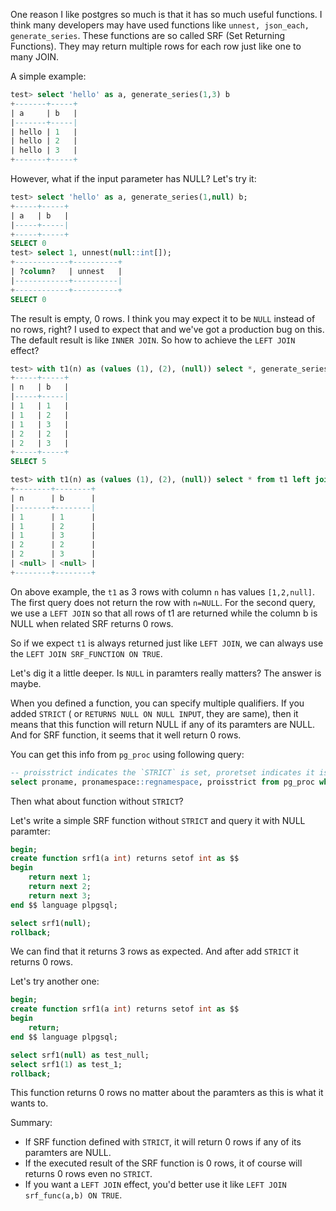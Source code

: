<!---
tags: database, postgres, srf
date: 2020-01-12
-->

One reason I like postgres so much is that it has so much useful functions. I think many 
developers may have used functions like `unnest, json_each, generate_series`. These functions 
are so called SRF (Set Returning Functions). They may return multiple rows for each row just 
like one to many JOIN.

A simple example:

```sql
test> select 'hello' as a, generate_series(1,3) b
+-------+-----+
| a     | b   |
|-------+-----|
| hello | 1   |
| hello | 2   |
| hello | 3   |
+-------+-----+
```

However, what if the input parameter has NULL? Let's try it:

```sql
test> select 'hello' as a, generate_series(1,null) b;
+-----+-----+
| a   | b   |
|-----+-----|
+-----+-----+
SELECT 0
test> select 1, unnest(null::int[]);
+------------+----------+
| ?column?   | unnest   |
|------------+----------|
+------------+----------+
SELECT 0
```

The result is empty, 0 rows. I think you may expect it to be `NULL` instead of no rows, right?
I used to expect that and we've got a production bug on this. The default result is like 
`INNER JOIN`. So how to achieve the `LEFT JOIN` effect?

```sql
test> with t1(n) as (values (1), (2), (null)) select *, generate_series(n, 3) b from t1
+-----+-----+
| n   | b   |
|-----+-----|
| 1   | 1   |
| 1   | 2   |
| 1   | 3   |
| 2   | 2   |
| 2   | 3   |
+-----+-----+
SELECT 5

test> with t1(n) as (values (1), (2), (null)) select * from t1 left join generate_series(n, 3) b on true;
+--------+--------+
| n      | b      |
|--------+--------|
| 1      | 1      |
| 1      | 2      |
| 1      | 3      |
| 2      | 2      |
| 2      | 3      |
| <null> | <null> |
+--------+--------+
```

On above example, the `t1` as 3 rows with column `n` has values `[1,2,null]`. The first query does
not return the row with `n=NULL`. For the second query, we use a `LEFT JOIN` so that all rows of t1 
are returned while the column b is NULL when related SRF returns 0 rows.

So if we expect `t1` is always returned just like `LEFT JOIN`, we can always use the 
`LEFT JOIN SRF_FUNCTION ON TRUE`.

Let's dig it a little deeper. Is `NULL` in paramters really matters? The answer is maybe.

When you defined a function, you can specify multiple qualifiers. If you added `STRICT` ( or 
`RETURNS NULL ON NULL INPUT`, they are same), then it means that this function will return NULL 
if any of its paramters are NULL. And for SRF function, it seems that it well return 0 rows.

You can get this info from `pg_proc` using following query:

```sql
-- proisstrict indicates the `STRICT` is set, proretset indicates it is a SRF function
select proname, pronamespace::regnamespace, proisstrict from pg_proc where  proretset;
```

Then what about function without `STRICT`?

Let's write a simple SRF function without `STRICT` and query it with NULL paramter:

```sql
begin;
create function srf1(a int) returns setof int as $$
begin
    return next 1;
    return next 2;
    return next 3;
end $$ language plpgsql;

select srf1(null);
rollback;
```

We can find that it returns 3 rows as expected. And after add `STRICT` it returns 0 rows.

Let's try another one:

```sql
begin;
create function srf1(a int) returns setof int as $$
begin
    return;
end $$ language plpgsql;

select srf1(null) as test_null;
select srf1(1) as test_1;
rollback;
```

This function returns 0 rows no matter about the paramters as this is what it wants to.

Summary:
* If SRF function defined with `STRICT`, it will return 0 rows if any of its paramters are NULL.
* If the executed result of the SRF function is 0 rows, it of course will returns 0 rows even no `STRICT`.
* If you want a `LEFT JOIN` effect, you'd better use it like `LEFT JOIN srf_func(a,b) ON TRUE`.
